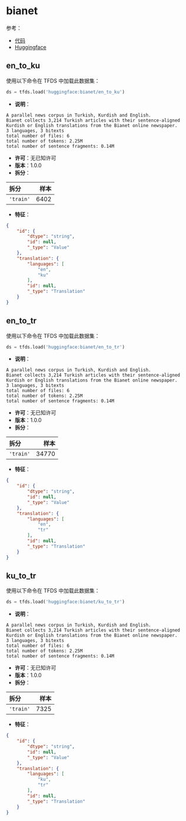 # bianet

参考：

- [代码](https://github.com/huggingface/datasets/blob/master/datasets/bianet)
- [Huggingface](https://huggingface.co/datasets/bianet)

## en_to_ku

使用以下命令在 TFDS 中加载此数据集：

```python
ds = tfds.load('huggingface:bianet/en_to_ku')
```

- **说明**：

```
A parallel news corpus in Turkish, Kurdish and English.
Bianet collects 3,214 Turkish articles with their sentence-aligned Kurdish or English translations from the Bianet online newspaper.
3 languages, 3 bitexts
total number of files: 6
total number of tokens: 2.25M
total number of sentence fragments: 0.14M
```

- **许可**：无已知许可
- **版本**：1.0.0
- **拆分**：

拆分 | 样本
:-- | --:
`'train'` | 6402

- **特征**：

```json
{
    "id": {
        "dtype": "string",
        "id": null,
        "_type": "Value"
    },
    "translation": {
        "languages": [
            "en",
            "ku"
        ],
        "id": null,
        "_type": "Translation"
    }
}
```

## en_to_tr

使用以下命令在 TFDS 中加载此数据集：

```python
ds = tfds.load('huggingface:bianet/en_to_tr')
```

- **说明**：

```
A parallel news corpus in Turkish, Kurdish and English.
Bianet collects 3,214 Turkish articles with their sentence-aligned Kurdish or English translations from the Bianet online newspaper.
3 languages, 3 bitexts
total number of files: 6
total number of tokens: 2.25M
total number of sentence fragments: 0.14M
```

- **许可**：无已知许可
- **版本**：1.0.0
- **拆分**：

拆分 | 样本
:-- | --:
`'train'` | 34770

- **特征**：

```json
{
    "id": {
        "dtype": "string",
        "id": null,
        "_type": "Value"
    },
    "translation": {
        "languages": [
            "en",
            "tr"
        ],
        "id": null,
        "_type": "Translation"
    }
}
```

## ku_to_tr

使用以下命令在 TFDS 中加载此数据集：

```python
ds = tfds.load('huggingface:bianet/ku_to_tr')
```

- **说明**：

```
A parallel news corpus in Turkish, Kurdish and English.
Bianet collects 3,214 Turkish articles with their sentence-aligned Kurdish or English translations from the Bianet online newspaper.
3 languages, 3 bitexts
total number of files: 6
total number of tokens: 2.25M
total number of sentence fragments: 0.14M
```

- **许可**：无已知许可
- **版本**：1.0.0
- **拆分**：

拆分 | 样本
:-- | --:
`'train'` | 7325

- **特征**：

```json
{
    "id": {
        "dtype": "string",
        "id": null,
        "_type": "Value"
    },
    "translation": {
        "languages": [
            "ku",
            "tr"
        ],
        "id": null,
        "_type": "Translation"
    }
}
```
